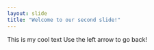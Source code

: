 ```yaml
---
layout: slide
title: "Welcome to our second slide!"
---
```

This is my cool text
Use the left arrow to go back!
